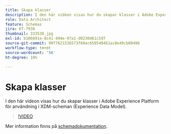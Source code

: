 ```yaml
---
title: Skapa klasser
description: I den här videon visas hur du skapar klasser i Adobe Experience Platform för användning i XDM-scheman (Experience Data Model).
role: Data Architect
feature: Schemas
jira: KT-7936
thumbnail: 333538.jpg
exl-id: b106691e-8c41-494e-97a1-d0230d61c597
source-git-commit: 90f7621536573f60ac6585404b1ac0e49cb08496
workflow-type: tm+mt
source-wordcount: '56'
ht-degree: 10%

---
```


# Skapa klasser

I den här videon visas hur du skapar klasser i Adobe Experience Platform för användning i XDM-scheman (Experience Data Model).

>[!VIDEO](https://video.tv.adobe.com/v/333538?quality=12&learn=on)

Mer information finns på [schemadokumentation](https://experienceleague.adobe.com/docs/experience-platform/xdm/home.html?lang=sv).
